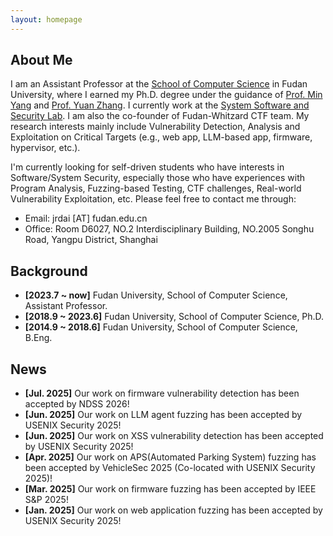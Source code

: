 ```yaml
---
layout: homepage
---
```


## About Me

I am an Assistant Professor at the [School of Computer Science](http://www.cs.fudan.edu.cn) in Fudan University, where I earned my Ph.D. degree under the guidance of [Prof. Min Yang](https://scholar.google.com/citations?hl=en&user=UnKf9FIAAAAJ) and [Prof. Yuan Zhang](https://yuanxzhang.github.io/). I currently work at the [System Software and Security Lab](https://secsys.fudan.edu.cn). 
I am also the co-founder of Fudan-Whitzard CTF team. My research interests mainly include Vulnerability Detection, Analysis and Exploitation on Critical Targets (e.g., web app, LLM-based app, firmware, hypervisor, etc.).

I'm currently looking for self-driven students who have interests in Software/System Security, especially those who have experiences with Program Analysis, Fuzzing-based Testing, CTF challenges, Real-world Vulnerability Exploitation, etc. Please feel free to contact me through:

* Email: jrdai [AT] fudan.edu.cn
* Office: Room D6027, NO.2 Interdisciplinary Building, NO.2005 Songhu Road, Yangpu District, Shanghai

## Background

- **[2023.7 ~ now]** Fudan University, School of Computer Science, Assistant Professor.
- **[2018.9 ~ 2023.6]** Fudan University, School of Computer Science, Ph.D.
- **[2014.9 ~ 2018.6]** Fudan University, School of Computer Science, B.Eng.


## News

- **[Jul. 2025]** Our work on firmware vulnerability detection has been accepted by NDSS 2026!
- **[Jun. 2025]** Our work on LLM agent fuzzing has been accepted by USENIX Security 2025!
- **[Jun. 2025]** Our work on XSS vulnerability detection has been accepted by USENIX Security 2025!
- **[Apr. 2025]** Our work on APS(Automated Parking System) fuzzing has been accepted by VehicleSec 2025 (Co-located with USENIX Security 2025)!
- **[Mar. 2025]** Our work on firmware fuzzing has been accepted by IEEE S&P 2025!
- **[Jan. 2025]** Our work on web application fuzzing has been accepted by USENIX Security 2025!


